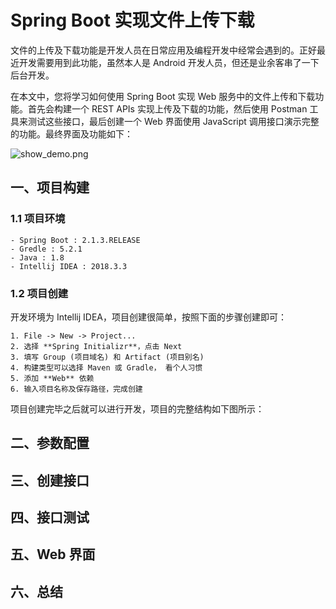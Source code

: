 # Spring Boot 实现文件上传下载

文件的上传及下载功能是开发人员在日常应用及编程开发中经常会遇到的。正好最近开发需要用到此功能，虽然本人是 Android 开发人员，但还是业余客串了一下后台开发。

在本文中，您将学习如何使用 Spring Boot 实现 Web 服务中的文件上传和下载功能。首先会构建一个 REST APIs 实现上传及下载的功能，然后使用 Postman 工具来测试这些接口，最后创建一个 Web 界面使用 JavaScript 调用接口演示完整的功能。最终界面及功能如下：

![show_demo.png](https://i.loli.net/2019/03/29/5c9e3f3eeb13c.png)


## 一、项目构建

### 1.1 项目环境
    
    - Spring Boot : 2.1.3.RELEASE
    - Gredle : 5.2.1
    - Java : 1.8
    - Intellij IDEA : 2018.3.3

### 1.2 项目创建
    
开发环境为 Intellij IDEA，项目创建很简单，按照下面的步骤创建即可：
    
    1. File -> New -> Project...
    2. 选择 **Spring Initializr**，点击 Next
    3. 填写 Group (项目域名) 和 Artifact (项目别名)
    4. 构建类型可以选择 Maven 或 Gradle， 看个人习惯
    5. 添加 **Web** 依赖
    6. 输入项目名称及保存路径，完成创建
    
项目创建完毕之后就可以进行开发，项目的完整结构如下图所示：


    
    
## 二、参数配置

## 三、创建接口

## 四、接口测试

## 五、Web 界面

## 六、总结